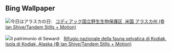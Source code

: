 ## Bing Wallpaper
![](https://www.bing.com/th?id=OHR.KodiakAlaska_JA-JP8382026046_UHD.jpg&w=1000)今日はアラスカの日:&nbsp;&ensp;[コディアック国立野生生物保護区, 米国 アラスカ州 (© Ian Shive/Tandem Stills + Motion)](https://www.bing.com/th?id=OHR.KodiakAlaska_JA-JP8382026046_UHD.jpg)
<br><br/>
![](https://www.bing.com/th?id=OHR.KodiakAlaska_IT-IT8488894073_UHD.jpg&w=1000)Il patrimonio di Seward:&nbsp;&ensp;[Rifugio nazionale della fauna selvatica di Kodiak, Isola di Kodiak, Alaska (© Ian Shive/Tandem Stills + Motion)](https://www.bing.com/th?id=OHR.KodiakAlaska_IT-IT8488894073_UHD.jpg)
<br><br/>
